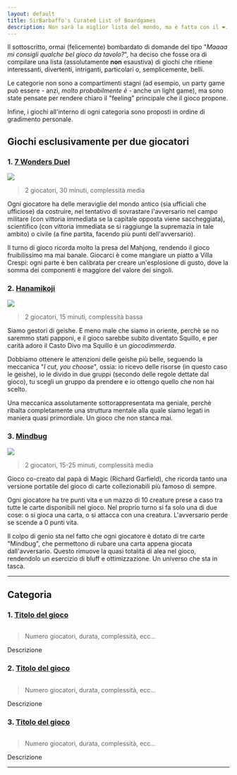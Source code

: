 ```yaml
---
layout: default
title: SirBarbaffo's Curated List of Boardgames
description: Non sarà la miglior lista del mondo, ma è fatta con il ❤.
---
```


Il sottoscritto, ormai (felicemente) bombardato di domande del tipo "_Maaaa mi consigli qualche bel gioco da tavolo?_", ha deciso che fosse ora di compilare una lista (assolutamente __non__ esaustiva) di giochi che ritiene interessanti, divertenti, intriganti, particolari o, semplicemente, belli.

Le categorie non sono a compartimenti stagni (ad esempio, un party game può essere - anzi, _molto probabilmente è_ - anche un light game), ma sono state pensate per rendere chiaro il "feeling" principale che il gioco propone.

Infine, i giochi all'interno di ogni categoria sono proposti in ordine di gradimento personale.

## Giochi esclusivamente per due giocatori

### 1. [7 Wonders Duel](https://www.dungeondice.it/100-7-wonders-duel.html)

<img class="game-cover" src="https://m.media-amazon.com/images/I/816pdWfEOJL._AC_UF1000,1000_QL80_.jpg">

> 2 giocatori, 30 minuti, complessità media

Ogni giocatore ha delle meraviglie del mondo antico (sia ufficiali che ufficiose) da costruire, nel tentativo di sovrastare l'avversario nel campo militare (con vittoria immediata se la capitale opposta viene saccheggiata), scientifico (con vittoria immediata se si raggiunge la supremazia in tale ambito) o civile (a fine partita, facendo più punti dell'avversario).

Il turno di gioco ricorda molto la presa del Mahjong, rendendo il gioco fruibilissimo ma mai banale. Giocarci è come mangiare un piatto a Villa Crespi: ogni parte è ben calibrata per creare un'esplosione di gusto, dove la somma dei componenti è maggiore del valore dei singoli.

### 2. [Hanamikoji](https://www.dungeondice.it/2871-hanamikoji.html)

<img class="game-cover" src="https://www.msedizioni.it/wp-content/uploads/2019/10/hanamikoji-msedizioni.jpg">

> 2 giocatori, 15 minuti, complessità bassa

Siamo gestori di geishe. E meno male che siamo in oriente, perchè se no saremmo stati papponi, e il gioco sarebbe subito diventato Squillo, e per carità adoro il Casto Divo ma Squillo è un _giocodimmerda_.

Dobbiamo ottenere le attenzioni delle geishe più belle, seguendo la meccanica "_I cut, you choose_", ossia: io ricevo delle risorse (in questo caso le geishe), io le divido in due gruppi (secondo delle regole dettate dal gioco), tu scegli un gruppo da prendere e io ottengo quello che non hai scelto.

Una meccanica assolutamente sottorappresentata ma geniale, perchè ribalta completamente una struttura mentale alla quale siamo legati in maniera quasi primordiale. Un gioco che non stanca mai.

### 3. [Mindbug](https://www.dungeondice.it/30524-mindbug.html)

<img class="game-cover" src="https://img.dungeondice.it/61404-large_default/mindbug.jpg">

> 2 giocatori, 15-25 minuti, complessità media

Gioco co-creato dal papà di Magic (Richard Garfield), che ricorda tanto una versione portatile del gioco di carte collezionabili più famoso di sempre.

Ogni giocatore ha tre punti vita e un mazzo di 10 creature prese a caso tra tutte le carte disponibili nel gioco. Nel proprio turno si fa solo una di due cose: o si gioca una carta, o si attacca con una creatura. L'avversario perde se scende a 0 punti vita.

Il colpo di genio sta nel fatto che ogni giocatore è dotato di tre carte "Mindbug", che permettono di rubare una carta appena giocata dall'avversario. Questo rimuove la quasi totalità di alea nel gioco, rendendolo un esercizio di bluff e ottimizzazione. Un universo che sta in tasca. 

* * *

## Categoria

### 1. [Titolo del gioco](link_al_prodotto)

<img class="game-cover" src="">

> Numero giocatori, durata, complessità, ecc...

Descrizione

### 2. [Titolo del gioco](link_al_prodotto)

<img class="game-cover" src="">

> Numero giocatori, durata, complessità, ecc...

Descrizione

### 3. [Titolo del gioco](link_al_prodotto)

<img class="game-cover" src="">

> Numero giocatori, durata, complessità, ecc...

Descrizione

* * *
